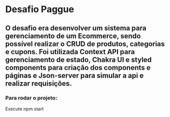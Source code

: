 # Desafio Paggue

## O desafio era desenvolver um sistema para gerenciamento de um Ecommerce, sendo possível realizar o CRUD de produtos, categorias e cupons. Foi utilizada Context API para gerenciamento de estado, Chakra UI e styled components para criação dos components e páginas e Json-server para simular a api e realizar requisições.  


### Para rodar o projeto:

Execute npm start
